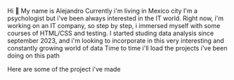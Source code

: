 Hi 👋
My name is Alejandro
Currently i'm living in Mexico city
I'm a psychologist but i've been always interested in the IT world. Right now, i'm working on an IT company, so step by step, i immersed myself with some courses of HTML/CSS and testing.
I started studing data analysis since september 2023, and i'm looking to incorporate in this very interesting and constantly growing world of data
Time to time i'll load the projects i've been doing on this path

Here are some of the project i've made
